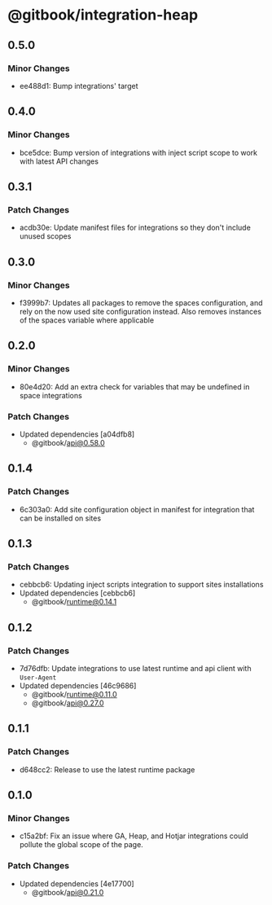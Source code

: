 # @gitbook/integration-heap

## 0.5.0

### Minor Changes

-   ee488d1: Bump integrations' target

## 0.4.0

### Minor Changes

-   bce5dce: Bump version of integrations with inject script scope to work with latest API changes

## 0.3.1

### Patch Changes

-   acdb30e: Update manifest files for integrations so they don't include unused scopes

## 0.3.0

### Minor Changes

-   f3999b7: Updates all packages to remove the spaces configuration, and rely on the now used site configuration instead. Also removes instances of the spaces variable where applicable

## 0.2.0

### Minor Changes

-   80e4d20: Add an extra check for variables that may be undefined in space integrations

### Patch Changes

-   Updated dependencies [a04dfb8]
    -   @gitbook/api@0.58.0

## 0.1.4

### Patch Changes

-   6c303a0: Add site configuration object in manifest for integration that can be installed on sites

## 0.1.3

### Patch Changes

-   cebbcb6: Updating inject scripts integration to support sites installations
-   Updated dependencies [cebbcb6]
    -   @gitbook/runtime@0.14.1

## 0.1.2

### Patch Changes

-   7d76dfb: Update integrations to use latest runtime and api client with `User-Agent`
-   Updated dependencies [46c9686]
    -   @gitbook/runtime@0.11.0
    -   @gitbook/api@0.27.0

## 0.1.1

### Patch Changes

-   d648cc2: Release to use the latest runtime package

## 0.1.0

### Minor Changes

-   c15a2bf: Fix an issue where GA, Heap, and Hotjar integrations could pollute the global scope of the page.

### Patch Changes

-   Updated dependencies [4e17700]
    -   @gitbook/api@0.21.0
